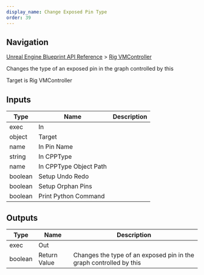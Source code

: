 ```yaml
---
display_name: Change Exposed Pin Type
order: 39
---
```

## Navigation

[Unreal Engine Blueprint API Reference](https://dev.epicgames.com/documentation/en-us/unreal-engine/BlueprintAPI) > [Rig VMController](https://dev.epicgames.com/documentation/en-us/unreal-engine/BlueprintAPI/RigVMController)

Changes the type of an exposed pin in the graph controlled by this

Target is Rig VMController

## Inputs

| Type | Name | Description |
| --- | --- | --- |
| exec | In |  |
| object | Target |  |
| name | In Pin Name |  |
| string | In CPPType |  |
| name | In CPPType Object Path |  |
| boolean | Setup Undo Redo |  |
| boolean | Setup Orphan Pins |  |
| boolean | Print Python Command |  |

## Outputs

| Type | Name | Description |
| --- | --- | --- |
| exec | Out |  |
| boolean | Return Value | Changes the type of an exposed pin in the graph controlled by this |
